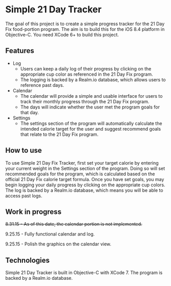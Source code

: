 # Simple 21 Day Tracker
The goal of this project is to create a simple progress tracker for the 21 Day Fix food-portion program. The aim is to build this for the iOS 8.4 platform in Objective-C. You need XCode 6+ to build this project.

## Features
- Log
	- Users can keep a daily log of their progress by clicking on the appropriate cup color as referenced in the 21 Day Fix program.
	- The logging is backed by a Realm.io database, which allows users to reference past days.
- Calendar
	- The calendar will provide a simple and usable interface for users to track their monthly progress through the 21 Day Fix program.
	- The days will indicate whether the user met the program goals for that day.
- Settings
	- The settings section of the program will automatically calculate the intended calorie target for the user and suggest recommend goals that relate to the 21 Day Fix program.

## How to use
To use Simple 21 Day Fix Tracker, first set your target calorie by entering your current weight in the Settings section of the program. Doing so will set recommended goals for the program, which is calculated based on the official 21 Day Fix calorie target formula.
Once you have set goals, you may begin logging your daily progress by clicking on the appropriate cup colors. The log is backed by a Realm.io database, which means you will be able to access past logs.

## Work in progress
~~8.31.15 - As of this date, the calendar portion is not implemented.~~

9.25.15 - Fully functional calendar and log.

9.25.15 - Polish the graphics on the calendar view.

## Technologies
Simple 21 Day Tracker is built in Objective-C with XCode 7. The program is backed by a Realm.io database.
